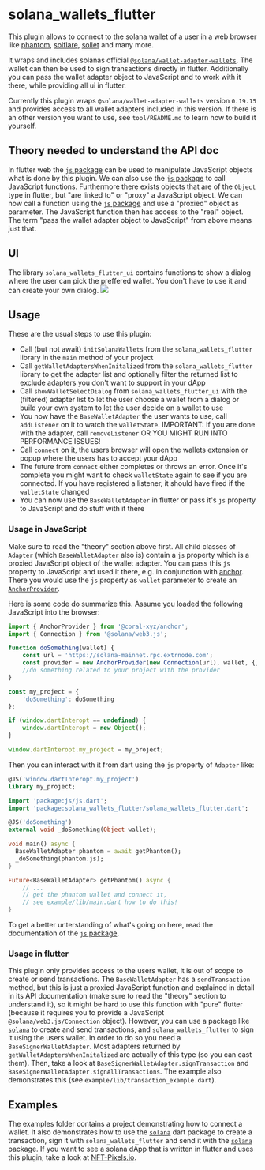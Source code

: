 # solana_wallets_flutter

This plugin allows to connect to the solana wallet of a user in a web browser like [phantom](https://phantom.app/), [solflare](https://solflare.com/), [sollet](https://www.sollet.io/) and many more.

It wraps and includes solanas official [`@solana/wallet-adapter-wallets`](https://www.npmjs.com/package/@solana/wallet-adapter-wallets). The wallet can then be used to sign transactions directly in flutter. Additionally you can pass the wallet adapter object to JavaScript and to work with it there, while providing all ui in flutter.

Currently this plugin wraps `@solana/wallet-adapter-wallets` version `0.19.15` and provides access to all wallet adapters included in this version. If there is an other version you want to use, see `tool/README.md` to learn how to build it yourself.

## Theory needed to understand the API doc
In flutter web the [`js` package](https://pub.dev/packages/js) can be used to manipulate JavaScript objects what is done by this plugin. We can also use the [`js` package](https://pub.dev/packages/js) to call JavaScript functions. Furthermore there exists objects that are of the `Object` type in flutter, but "are linked to" or "proxy" a JavaScript object. We can now call a function using the [`js` package](https://pub.dev/packages/js) and use a "proxied" object as parameter. The JavaScript function then has access to the "real" object. The term "pass the wallet adapter object to JavaScript" from above means just that.

## UI
The library `solana_wallets_flutter_ui` contains functions to show a dialog where the user can pick the preffered wallet. You don't have to use it and can create your own dialog.
![](https://raw.githubusercontent.com/EPNW/solana_wallets_flutter/master/example/example.webp)

## Usage
These are the usual steps to use this plugin:
* Call (but not await) `initSolanaWallets` from the `solana_wallets_flutter` library in the `main` method of your project
* Call `getWalletAdaptersWhenInitalized` from the `solana_wallets_flutter` library to get the adapter list and optionally filter the returned list to exclude adapters you don't want to support in your dApp
* Call `showWalletSelectDialog` from `solana_wallets_flutter_ui` with the (filtered) adapter list to let the user choose a wallet from a dialog or build your own system to let the user decide on a wallet to use
* You now have the `BaseWalletAdapter` the user wants to use, call `addListener` on it to watch the `walletState`. IMPORTANT: If you are done with the adapter, call `removeListener` OR YOU MIGHT RUN INTO PERFORMANCE ISSUES!
* Call `connect` on it, the users browser will open the wallets extension or popup where the users has to accept your dApp
* The future from `connect` either completes or throws an error. Once it's complete you might want to check `walletState` again to see if you are connected. If you have registered a listener, it should have fired if the `walletState` changed
* You can now use the `BaseWalletAdapter` in flutter or pass it's `js` property to JavaScript and do stuff with it there

### Usage in JavaScript
Make sure to read the "theory" section above first. All child classes of `Adapter` (which `BaseWalletAdapter` also is) contain a `js` property which is a proxied JavaScript object of the wallet adapter. You can pass this `js` property to JavaScript and used it there, e.g. in conjunction with [anchor](https://github.com/coral-xyz/anchor). There you would use the `js` property as `wallet` parameter to create an [`AnchorProvider`](https://coral-xyz.github.io/anchor/ts/classes/AnchorProvider.html).

Here is some code do summarize this. Assume you loaded the following JavaScript into the browser:
```javascript
import { AnchorProvider } from '@coral-xyz/anchor';
import { Connection } from '@solana/web3.js';

function doSomething(wallet) {
    const url = 'https://solana-mainnet.rpc.extrnode.com';
    const provider = new AnchorProvider(new Connection(url), wallet, {});
    //do something related to your project with the provider
}

const my_project = {
    'doSomething': doSomething
};

if (window.dartInteropt == undefined) {
    window.dartInteropt = new Object();
}

window.dartInteropt.my_project = my_project;
```
Then you can interact with it from dart using the `js` property of `Adapter` like:
```dart
@JS('window.dartInteropt.my_project')
library my_project;

import 'package:js/js.dart';
import 'package:solana_wallets_flutter/solana_wallets_flutter.dart';

@JS('doSomething')
external void _doSomething(Object wallet);

void main() async {
  BaseWalletAdapter phantom = await getPhantom();
  _doSomething(phantom.js);
}

Future<BaseWalletAdapter> getPhantom() async {
    // ...
    // get the phantom wallet and connect it,
    // see example/lib/main.dart how to do this!
}
```
To get a better unterstanding of what's going on here, read the documentation of the [`js` package](https://pub.dev/packages/js).

### Usage in flutter
This plugin only provides access to the users wallet, it is out of scope to create or send transactions. The `BaseWalletAdapter` has a `sendTransaction` method, but this is just a proxied JavaScript function and explained in detail in its API documentation (make sure to read the "theory" section to understand it), so it might be hard to use this function with "pure" flutter (because it requires you to provide a JavaScript `@solana/web3.js/Connection` object). However, you can use a package like [`solana`](https://pub.dev/packages/solana) to create and send transactions, and `solana_wallets_flutter` to sign it using the users wallet. In order to do so you need a `BaseSignerWalletAdapter`. Most adapters returned by `getWalletAdaptersWhenInitalized` are actually of this type (so you can cast them). Then, take a look at `BaseSignerWalletAdapter.signTransaction` and `BaseSignerWalletAdapter.signAllTransactions`. The example also demonstrates this (see `example/lib/transaction_example.dart`).

## Examples
The examples folder contains a project demonstrating how to connect a wallet. It also demonstrates how to use the [`solana`](https://pub.dev/packages/solana) dart package to create a transaction, sign it with `solana_wallets_flutter` and send it with the [`solana`](https://pub.dev/packages/solana) package. If you want to see a solana dApp that is written in flutter and uses this plugin, take a look at [NFT-Pixels.io](https://nft-pixels.io).